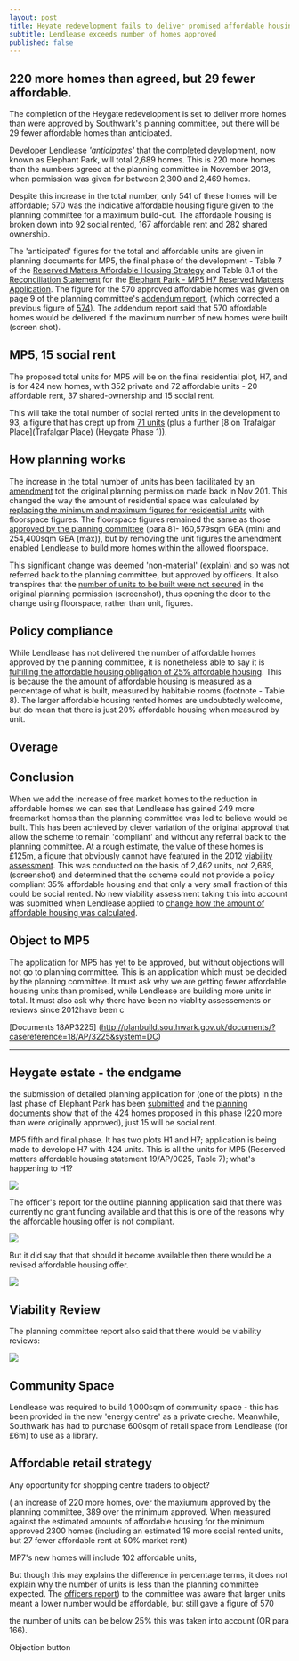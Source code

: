 ```yaml
---
layout: post
title: Heyate redevelopment fails to deliver promised affordable housing
subtitle: Lendlease exceeds number of homes approved
published: false
---
```


## 220 more homes than agreed, but 29 fewer affordable.

The completion of the Heygate redevelopment is set to deliver more homes than were approved by Southwark's planning committee, but there will be 29 fewer affordable homes than anticipated.

Developer Lendlease _'anticipates'_ that the completed development, now known as Elephant Park, will total 2,689 homes.  This is 220 more homes than the numbers agreed at the planning committee in November 2013, when permission was given for between 2,300 and 2,469 homes.

Despite this increase in the total number, only 541 of these homes will be affordable; 570 was the indicative affordable housing figure given to the planning committee for a maximum build-out.  The affordable housing is broken down into 92 social rented, 167 affordable rent and 282 shared ownership.

The 'anticipated' figures for the total and affordable units are given in planning documents for MP5, the final phase of the development - Table 7 of the [Reserved Matters Affordable Housing Strategy](http://35percent.org/img/epupdatedahstrategy.pdf) and Table 8.1 of the [Reconciliation Statement](http://planbuild.southwark.gov.uk/documents/?GetDocument=%7b%7b%7b!ODWxL4QoZvkgXXbACxb5vg%3d%3d!%7d%7d%7d) for the [Elephant Park - MP5 H7 Reserved Matters Application](https://planning.southwark.gov.uk/online-applications/applicationDetails.do?activeTab=externalDocuments&keyVal=_STHWR_DCAPR_9582742).  The figure for the 570 approved affordable homes was given on page 9 of the planning committee's [addendum report](http://planbuild.southwark.gov.uk/documents/?GetDocument=%7b%7b%7b!Q7K%2bVQ5GwV3kVWHHRXBCqg%3d%3d!%7d%7d%7d), (which corrected a previous figure of [574](http://planbuild.southwark.gov.uk/documents/?GetDocument=%7b%7b%7b!swSywGCW3zgzV1miHXgXSg%3d%3d!%7d%7d%7d)).  The addendum report said that 570 affordable homes would be delivered if the maximum number of new homes were built (screen shot).

## MP5, 15 social rent

The proposed total units for MP5 will be on the final residential plot, H7, and is for 424 new homes, with 352 private and 72 affordable units - 20 affordable rent, 37 shared-ownership and 15 social rent.

This will take the total number of social rented units in the development to 93, a figure that has crept up from [71 units](http://35percent.org/2013-01-13-will-the-planning-committee-see-sense/) (plus a further [8 on Trafalgar Place](Trafalgar Place) (Heygate Phase 1)).


## How planning works

The increase in the total number of units has been facilitated by an [amendment](https://planning.southwark.gov.uk/online-applications/applicationDetails.do?activeTab=externalDocuments&keyVal=_STHWR_DCAPR_9580199) tot the original planning permission made back in Nov 201.  This changed the way the amount of residential space was calculated by [replacing the minimum and maximum figures for residential units](http://planbuild.southwark.gov.uk/documents/?GetDocument=%7b%7b%7b!s8fyBoziHiy%2fr1TPdwL8eQ%3d%3d!%7d%7d%7d) with floorspace figures. The floorspace figures remained the same as those [approved by the planning committee](http://planbuild.southwark.gov.uk/documents/?GetDocument=%7b%7b%7b!hgyBVuEH%2b8BxXry2bGRAtA%3d%3d!%7d%7d%7d)   (para 81- 160,579sqm GEA (min) and 254,400sqm GEA (max)), but by removing the unit figures the amendment enabled Lendlease to build more homes within the allowed floorspace.

This significant change was deemed 'non-material' (explain) and so was not referred back to the planning committee, but approved by officers. It also transpires that the [number of units to be built were not secured](http://planbuild.southwark.gov.uk/documents/?GetDocument=%7b%7b%7b!RmPsohICrz2DqmiiC%2fGX%2fQ%3d%3d!%7d%7d%7d) in the original planning permission (screenshot), thus opening the door to the change using floorspace, rather than unit, figures.

## Policy compliance

While Lendlease has not delivered the number of affordable homes approved by the planning committee, it is nonetheless able to say it is [fulfilling the affordable housing obligation of 25% affordable housing](http://35percent.org/img/epupdatedahstrategy.pdf).  This is because the the amount of affordable housing is measured as a percentage of what is built, measured by habitable rooms (footnote - Table 8).  The larger affordable housing rented homes are undoubtedly welcome, but do mean that there is just 20% affordable housing when measured by unit. 


## Overage

## Conclusion

When we add the increase of free market homes to the reduction in affordable homes we can see that Lendlease has gained 249 more freemarket homes than the planning committee was led to believe would be built. This has been achieved by clever variation of the original approval that allow the scheme to remain 'compliant' and without any referral back to the planning committee. At a rough estimate, the value of these homes is £125m, a figure that obviously cannot have featured in the 2012 [viability assessment](http://crappistmartin.github.io/images/HeygateViabilityAssessment_MainReport.pdf).  This was conducted on the basis of 2,462 units, not 2,689, (screenshot) and determined that the scheme could not provide a policy compliant 35% affordable housing and that only a very small fraction of this could be social rented.  No new viability assessment taking this into account was submitted when Lendlease applied to [change how the amount of affordable housing was calculated](http://planbuild.southwark.gov.uk/documents/?casereference=18/AP/3225&system=DC).

## Object to MP5

The application for MP5 has yet to be approved, but without objections will not go to planning committee.  This is an application which must be decided by the planning committee.  It must ask why we are getting fewer affordable housing units than promised, while Lendlease are building more units in total.  It must also ask why there have been no viablity assessements or reviews since 2012have been c



[Documents 18AP3225] (http://planbuild.southwark.gov.uk/documents/?casereference=18/AP/3225&system=DC)

---------------------------------------------------------------------------------------------------------



## Heygate estate - the endgame

the submission of detailed planning application for (one of the plots) in the last phase of Elephant Park has been [submitted](http://planbuild.southwark.gov.uk/documents/?casereference=19/AP/1166&system=DC) and the [planning documents](http://35percent.org/img/epupdatedahstrategy.pdf) show that of the 424 homes proposed in this phase (220 more than were originally approved), just 15 will be social rent.

MP5 fifth and final phase. It has two plots H1 and H7; application is being made to develope H7 with 424 units.  This is all the units for MP5 (Reserved matters affordable housing statement 19/AP/0025, Table 7); what's happening to H1?
 
 



![](http://35percent.org/img/epark92socialrent.jpg)

The officer's report for the outline planning application said that there was currently no grant funding available and that this is one of the reasons why the affordable housing offer is not compliant.


![](http://35percent.org/img/gfunding1.png)

But it did say that that should it become available then there would be a revised affordable housing offer.

![](http://35percent.org/img/gfunding2.png)


## Viability Review
The planning committee report also said that there would be viability reviews:

![](http://35percent.org/img/vrev.png)

## Community Space
 Lendlease was required to build 1,000sqm of community space - this has been provided in the new 'energy centre' as a private creche.
Meanwhile, Southwark has had to purchase 600sqm of retail space from Lendlease (for £6m) to use as a library.

## Affordable retail strategy

Any opportunity for shopping centre traders to object?



 ( an increase of 220 more homes, over the maxiumum approved by the planning committee, 389 over the minimum approved.  When measured against the estimated amounts of affordable housing for the minimum approved 2300 homes  (including an estimated 19 more social rented units, but 27 fewer affordable rent at 50% market rent)
 
MP7's new homes will include 102 affordable units,

 But though this may explains the difference in percentage terms, it does not explain why the number of units is less than the planning committee expected.  The [officers report](http://planbuild.southwark.gov.uk/documents/?GetDocument=%7b%7b%7b!swSywGCW3zgzV1miHXgXSg%3d%3d!%7d%7d%7d)) to the committee was aware that larger units meant a lower number would be affordable, but still gave a figure of 570

the number of units can be below 25% this was taken into account (OR para 166).


Objection button
